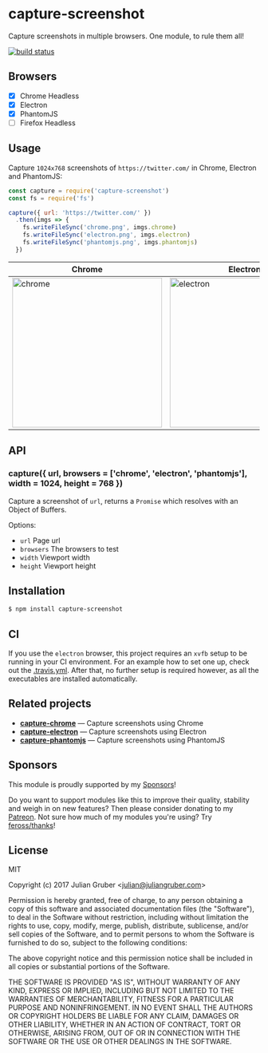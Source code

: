 # capture-screenshot

Capture screenshots in multiple browsers. One module, to rule them all!

[![build status](https://secure.travis-ci.org/juliangruber/capture-screenshot.png)](http://travis-ci.org/juliangruber/capture-screenshot)

## Browsers

- [X] Chrome Headless
- [X] Electron
- [X] PhantomJS
- [ ] Firefox Headless

## Usage

Capture `1024x768` screenshots of `https://twitter.com/` in Chrome, Electron and PhantomJS:

```js
const capture = require('capture-screenshot')
const fs = require('fs')

capture({ url: 'https://twitter.com/' })
  .then(imgs => {
    fs.writeFileSync('chrome.png', imgs.chrome)
    fs.writeFileSync('electron.png', imgs.electron)
    fs.writeFileSync('phantomjs.png', imgs.phantomjs)
  })
```

| Chrome | Electron | PhantomJS |
|---|---|--|
| <img alt="chrome" src="https://raw.github.com/juliangruber/capture-screenshot/master/example-chrome.png" width=300 />| <img alt="electron" src="https://raw.github.com/juliangruber/capture-screenshot/master/example-electron.png" width=300 /> | <img alt="phantomjs" src="https://raw.github.com/juliangruber/capture-screenshot/master/example-phantomjs.png" width=300 /> |

## API

### capture({ url, browsers = ['chrome', 'electron', 'phantomjs'], width = 1024, height = 768 })

Capture a screenshot of `url`, returns a `Promise` which resolves with an Object of Buffers.

Options:

- `url` Page url
- `browsers` The browsers to test
- `width` Viewport width
- `height` Viewport height

## Installation

```bash
$ npm install capture-screenshot
```

## CI

If you use the `electron` browser, this project requires an `xvfb` setup to be running in your CI environment.
For an example how to set one up, check out the [.travis.yml](https://github.com/juliangruber/capture-screenshot/blob/master/.travis.yml).
After that, no further setup is required however, as all the executables are
installed automatically.

## Related projects

- __[capture-chrome](https://github.com/juliangruber/capture-chrome)__ &mdash; Capture screenshots using Chrome
- __[capture-electron](https://github.com/juliangruber/capture-electron)__ &mdash; Capture screenshots using Electron
- __[capture-phantomjs](https://github.com/juliangruber/capture-phantomjs)__ &mdash; Capture screenshots using PhantomJS

## Sponsors

This module is proudly supported by my [Sponsors](https://github.com/juliangruber/sponsors)!

Do you want to support modules like this to improve their quality, stability and weigh in on new features? Then please consider donating to my [Patreon](https://www.patreon.com/juliangruber). Not sure how much of my modules you're using? Try [feross/thanks](https://github.com/feross/thanks)!

## License

MIT

Copyright (c) 2017 Julian Gruber &lt;julian@juliangruber.com&gt;

Permission is hereby granted, free of charge, to any person obtaining a copy of
this software and associated documentation files (the "Software"), to deal in
the Software without restriction, including without limitation the rights to
use, copy, modify, merge, publish, distribute, sublicense, and/or sell copies
of the Software, and to permit persons to whom the Software is furnished to do
so, subject to the following conditions:

The above copyright notice and this permission notice shall be included in all
copies or substantial portions of the Software.

THE SOFTWARE IS PROVIDED "AS IS", WITHOUT WARRANTY OF ANY KIND, EXPRESS OR
IMPLIED, INCLUDING BUT NOT LIMITED TO THE WARRANTIES OF MERCHANTABILITY,
FITNESS FOR A PARTICULAR PURPOSE AND NONINFRINGEMENT. IN NO EVENT SHALL THE
AUTHORS OR COPYRIGHT HOLDERS BE LIABLE FOR ANY CLAIM, DAMAGES OR OTHER
LIABILITY, WHETHER IN AN ACTION OF CONTRACT, TORT OR OTHERWISE, ARISING FROM,
OUT OF OR IN CONNECTION WITH THE SOFTWARE OR THE USE OR OTHER DEALINGS IN THE
SOFTWARE.
